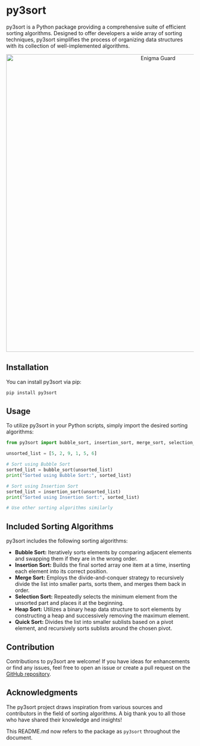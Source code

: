 # py3sort

py3sort is a Python package providing a comprehensive suite of efficient sorting algorithms. Designed to offer developers a wide array of sorting techniques, py3sort simplifies the process of organizing data structures with its collection of well-implemented algorithms.

<div align="center">
  <img src="https://i.imgur.com/72ZDIjn.png" alt="Enigma Guard" width="800">
</div>

## Installation

You can install py3sort via pip:

```bash
pip install py3sort
```

## Usage

To utilize py3sort in your Python scripts, simply import the desired sorting algorithms:

```python
from py3sort import bubble_sort, insertion_sort, merge_sort, selection_sort, heap_sort, quick_sort

unsorted_list = [5, 2, 9, 1, 5, 6]

# Sort using Bubble Sort
sorted_list = bubble_sort(unsorted_list)
print("Sorted using Bubble Sort:", sorted_list)

# Sort using Insertion Sort
sorted_list = insertion_sort(unsorted_list)
print("Sorted using Insertion Sort:", sorted_list)

# Use other sorting algorithms similarly
```

## Included Sorting Algorithms

py3sort includes the following sorting algorithms:

- **Bubble Sort:** Iteratively sorts elements by comparing adjacent elements and swapping them if they are in the wrong order.
- **Insertion Sort:** Builds the final sorted array one item at a time, inserting each element into its correct position.
- **Merge Sort:** Employs the divide-and-conquer strategy to recursively divide the list into smaller parts, sorts them, and merges them back in order.
- **Selection Sort:** Repeatedly selects the minimum element from the unsorted part and places it at the beginning.
- **Heap Sort:** Utilizes a binary heap data structure to sort elements by constructing a heap and successively removing the maximum element.
- **Quick Sort:** Divides the list into smaller sublists based on a pivot element, and recursively sorts sublists around the chosen pivot.

## Contribution

Contributions to py3sort are welcome! If you have ideas for enhancements or find any issues, feel free to open an issue or create a pull request on the [GitHub repository](https://github.com/Ashhad776/py3sort).

## Acknowledgments

The py3sort project draws inspiration from various sources and contributors in the field of sorting algorithms. A big thank you to all those who have shared their knowledge and insights!

This README.md now refers to the package as `py3sort` throughout the document.
